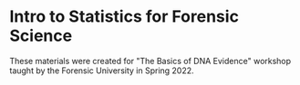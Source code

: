 # Intro to Statistics for Forensic Science

These materials were created for "The Basics of DNA Evidence" workshop taught by the Forensic University in Spring 2022.